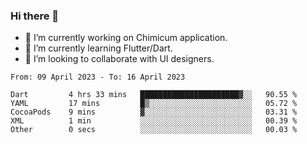 ### Hi there 👋

<!--
**devcat37/devcat37** is a ✨ _special_ ✨ repository because its `README.md` (this file) appears on your GitHub profile.-->


- 🔭 I’m currently working on Chimicum application.
- 🌱 I’m currently learning Flutter/Dart.
- 👯 I’m looking to collaborate with UI designers.
<!-- - 🤔 I’m looking for help with ... -->

<!--START_SECTION:waka-->

```text
From: 09 April 2023 - To: 16 April 2023

Dart         4 hrs 33 mins   ██████████████████████▓░░   90.55 %
YAML         17 mins         █▒░░░░░░░░░░░░░░░░░░░░░░░   05.72 %
CocoaPods    9 mins          ▓░░░░░░░░░░░░░░░░░░░░░░░░   03.31 %
XML          1 min           ░░░░░░░░░░░░░░░░░░░░░░░░░   00.39 %
Other        0 secs          ░░░░░░░░░░░░░░░░░░░░░░░░░   00.03 %
```

<!--END_SECTION:waka-->
